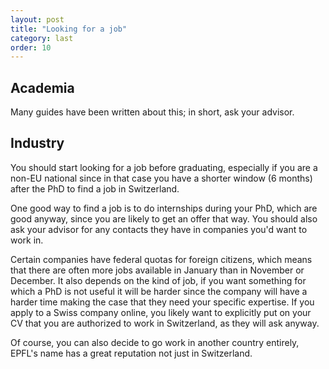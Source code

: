 ```yaml
---
layout: post
title: "Looking for a job"
category: last
order: 10
---
```


## Academia

Many guides have been written about this; in short, ask your advisor.


## Industry

You should start looking for a job before graduating, especially if you are a non-EU national since in that case you have a shorter window (6 months) after the PhD to find a job in Switzerland.

One good way to find a job is to do internships during your PhD, which are good anyway, since you are likely to get an offer that way.
You should also ask your advisor for any contacts they have in companies you'd want to work in.

Certain companies have federal quotas for foreign citizens, which means that there are often more jobs available in January than in November or December.
It also depends on the kind of job, if you want something for which a PhD is not useful it will be harder since the company will have a harder time making the case that they need your specific expertise.
If you apply to a Swiss company online, you likely want to explicitly put on your CV that you are authorized to work in Switzerland, as they will ask anyway.

Of course, you can also decide to go work in another country entirely, EPFL's name has a great reputation not just in Switzerland.
